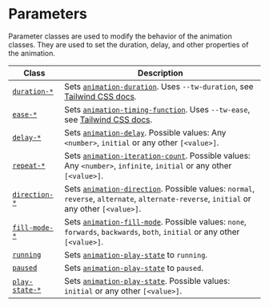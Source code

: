 # Parameters

Parameter classes are used to modify the behavior of the animation classes. They are used to set the duration, delay, and other properties of the animation.

| Class                             | Description                                                                                                                                              |
| --------------------------------- | -------------------------------------------------------------------------------------------------------------------------------------------------------- |
| [`duration-*`][Docs_Duration]     | Sets [`animation-duration`][MDN_Duration]. Uses `--tw-duration`, see [Tailwind CSS docs][TailwindCSS_Duration].                                          |
| [`ease-*`][Docs_Ease]             | Sets [`animation-timing-function`][MDN_Ease]. Uses `--tw-ease`, see [Tailwind CSS docs][TailwindCSS_Easing].                                             |
| [`delay-*`][Docs_Delay]           | Sets [`animation-delay`][MDN_Delay]. Possible values: Any `<number>`, `initial` or any other `[<value>]`.                                                |
| [`repeat-*`][Docs_Repeat]         | Sets [`animation-iteration-count`][MDN_Repeat]. Possible values: Any `<number>`, `infinite`, `initial` or any other `[<value>]`.                         |
| [`direction-*`][Docs_Direction]   | Sets [`animation-direction`][MDN_Direction]. Possible values: `normal`, `reverse`, `alternate`, `alternate-reverse`, `initial` or any other `[<value>]`. |
| [`fill-mode-*`][Docs_Fill_Mode]   | Sets [`animation-fill-mode`][MDN_Fill_Mode]. Possible values: `none`, `forwards`, `backwards`, `both`, `initial` or any other `[<value>]`.               |
| [`running`][Docs_Running]         | Sets [`animation-play-state`][MDN_Play_State] to `running`.                                                                                              |
| [`paused`][Docs_Paused]           | Sets [`animation-play-state`][MDN_Play_State] to `paused`.                                                                                               |
| [`play-state-*`][Docs_Play_State] | Sets [`animation-play-state`][MDN_Play_State]. Possible values: `initial` or any other `[<value>]`.                                                      |

<!-- Links -->

[TailwindCSS_Duration]: https://tailwindcss.com/docs/transition-duration
[TailwindCSS_Easing]: https://tailwindcss.com/docs/transition-timing-function
[TailwindCSS_Delay]: https://tailwindcss.com/docs/transition-delay
[Docs_Duration]: ./animation-duration.md
[Docs_Ease]: ./animation-easing.md
[Docs_Delay]: ./animation-delay.md
[Docs_Repeat]: ./animation-iteration-count.md
[Docs_Direction]: ./animation-direction.md
[Docs_Fill_Mode]: ./animation-fill-mode.md
[Docs_Running]: ./animation-play-state.md#running
[Docs_Paused]: ./animation-play-state.md#paused
[Docs_Play_State]: ./animation-play-state.md#play-state-
[MDN_Duration]: https://developer.mozilla.org/en-US/docs/Web/CSS/animation-duration
[MDN_Ease]: https://developer.mozilla.org/en-US/docs/Web/CSS/animation-timing-function
[MDN_Delay]: https://developer.mozilla.org/en-US/docs/Web/CSS/animation-delay
[MDN_Repeat]: https://developer.mozilla.org/en-US/docs/Web/CSS/animation-iteration-count
[MDN_Direction]: https://developer.mozilla.org/en-US/docs/Web/CSS/animation-direction
[MDN_Fill_Mode]: https://developer.mozilla.org/en-US/docs/Web/CSS/animation-fill-mode
[MDN_Play_State]: https://developer.mozilla.org/en-US/docs/Web/CSS/animation-play-state

